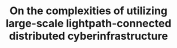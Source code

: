 ---
authors: J. Maassen, B. van Werkhoven, M. van Meersbergen, H.E Bal, M. Kliphuis, S.E. Brunnabend, H.A. Dijkstra, et al.
title: "On the complexities of utilizing large-scale lightpath-connected distributed cyberinfrastructure"
journal: "Concurrency and Computation: Practice and Experience"
year: 2016
---